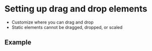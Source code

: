 # Setting up drag and drop elements

- Customize where you can drag and drop
- Static elements cannot be dragged, dropped, or scaled

## Example
<demo
    src="../../demo/settingDragElement.vue"
/>